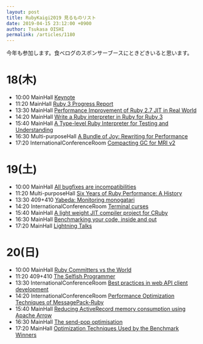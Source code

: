 ```yaml
---
layout: post
title: RubyKaigi2019 見るものリスト
date: 2019-04-15 23:12:00 +0900
author: Tsukasa OISHI
permalink: /articles/1180
---
```


今年も参加します。食べログのスポンサーブースにときどきいると思います。

# 18(木)
* 10:00 MainHall [Keynote](https://rubykaigi.org/2019/presentations/yukihiro_matz.html#apr18)
* 11:20 MainHall [Ruby 3 Progress Report](https://rubykaigi.org/2019/presentations/matzbot.html#apr18)
* 13:30 MainHall [Performance Improvement of Ruby 2.7 JIT in Real World](https://rubykaigi.org/2019/presentations/k0kubun.html#apr18)
* 14:20 MainHall [Write a Ruby interpreter in Ruby for Ruby 3](https://rubykaigi.org/2019/presentations/ko1.html#apr18)
* 15:40 MainHall [A Type-level Ruby Interpreter for Testing and Understanding](https://rubykaigi.org/2019/presentations/mametter.html#apr18)
* 16:30 Multi-purposeHall [A Bundle of Joy: Rewriting for Performance](https://rubykaigi.org/2019/presentations/_matthewd.html#apr18)
* 17:20 InternationalConferenceRoom [Compacting GC for MRI v2](https://rubykaigi.org/2019/presentations/tenderlove.html#apr18)

# 19(土)
* 10:00 MainHall [All bugfixes are incompatibilities](https://rubykaigi.org/2019/presentations/nagachika.html#apr19)
* 11:20 Multi-purposeHall [Six Years of Ruby Performance: A History](https://rubykaigi.org/2019/presentations/codefolio.html#apr19)
* 13:30 409+410 [Yabeda: Monitoring monogatari](https://rubykaigi.org/2019/presentations/Envek.html#apr19)
* 14:20 InternationalConferenceRoom [Terminal curses](https://rubykaigi.org/2019/presentations/shugomaeda.html#apr19)
* 15:40 MainHall [A light weight JIT compiler project for CRuby](https://rubykaigi.org/2019/presentations/vnmakarov.html#apr19)
* 16:30 MainHall [Benchmarking your code, inside and out](https://rubykaigi.org/2019/presentations/estolfo.html#apr19)
* 17:20 MainHall [Lightning Talks](https://rubykaigi.org/2019/presentations/lt/)

# 20(日)
* 10:00 MainHall [Ruby Committers vs the World](https://rubykaigi.org/2019/presentations/rubylangorg.html#apr20)
* 11:20 409+410 [The Selfish Programmer](https://rubykaigi.org/2019/presentations/searls.html#apr20)
* 13:30 InternationalConferenceRoom [Best practices in web API client development](https://rubykaigi.org/2019/presentations/sue445.html#apr20)
* 14:20 InternationalConferenceRoom [Performance Optimization Techniques of MessagePack-Ruby](https://rubykaigi.org/2019/presentations/frsyuki.html#apr20)
* 15:40 MainHall [Reducing ActiveRecord memory consumption using Apache Arrow](https://rubykaigi.org/2019/presentations/mrkn.html#apr20)
* 16:30 MainHall [The send-pop optimisation](https://rubykaigi.org/2019/presentations/shyouhei.html#apr20)
* 17:20 MainHall [Optimization Techniques Used by the Benchmark Winners](https://rubykaigi.org/2019/presentations/jeremyevans0.html#apr20)
